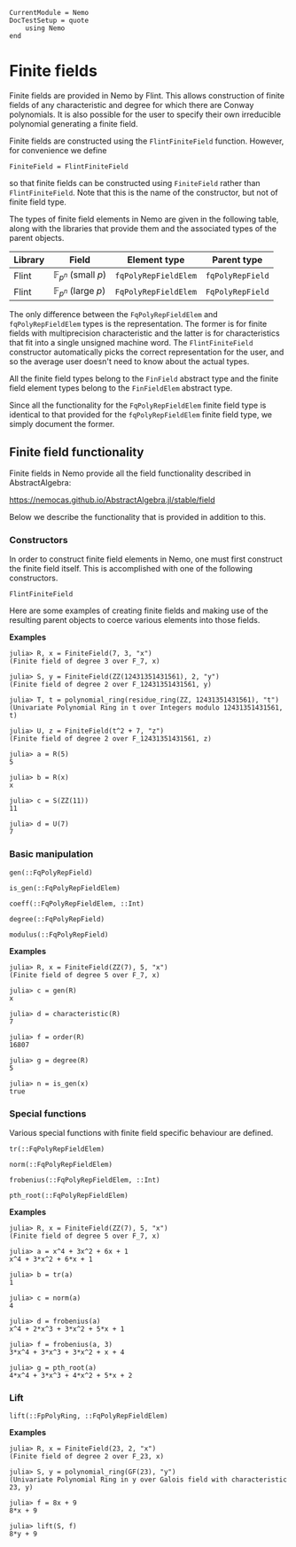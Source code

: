 ```@meta
CurrentModule = Nemo
DocTestSetup = quote
    using Nemo
end
```

# Finite fields

Finite fields are provided in Nemo by Flint. This allows construction of finite
fields of any characteristic and degree for which there are Conway polynomials.
It is also possible for the user to specify their own irreducible polynomial
generating a finite field.

Finite fields are constructed using the `FlintFiniteField` function. However,
for convenience we define

```
FiniteField = FlintFiniteField
```

so that finite fields can be constructed using `FiniteField` rather than
`FlintFiniteField`. Note that this is the name of the constructor, but not of
finite field type.

The types of finite field elements in Nemo are given in the following table,
along with the libraries that provide them and the associated types of the
parent objects.

 Library | Field                          | Element type  | Parent type
---------|--------------------------------|---------------|---------------------
Flint    | $\mathbb{F}_{p^n}$ (small $p$) | `fqPolyRepFieldElem`     | `fqPolyRepField`
Flint    | $\mathbb{F}_{p^n}$ (large $p$) | `FqPolyRepFieldElem`          | `FqPolyRepField`

The only difference between the `FqPolyRepFieldElem` and `fqPolyRepFieldElem` types is the representation.
The former is for finite fields with multiprecision characteristic and the
latter is for characteristics that fit into a single unsigned machine word. The
`FlintFiniteField` constructor automatically picks the correct representation
for the user, and so the average user doesn't need to know about the actual
types.

All the finite field types belong to the `FinField` abstract type and the
finite field element types belong to the `FinFieldElem` abstract type.

Since all the functionality for the `FqPolyRepFieldElem` finite field type is identical to that
provided for the `fqPolyRepFieldElem` finite field type, we simply document the former.

## Finite field functionality

Finite fields in Nemo provide all the field functionality described in AbstractAlgebra:

<https://nemocas.github.io/AbstractAlgebra.jl/stable/field>

Below we describe the functionality that is provided in addition to this.

### Constructors

In order to construct finite field elements in Nemo, one must first construct
the finite field itself. This is accomplished with one of the following
constructors.

```@docs
FlintFiniteField
```

Here are some examples of creating finite fields and making use of the
resulting parent objects to coerce various elements into those fields.

**Examples**

```jldoctest
julia> R, x = FiniteField(7, 3, "x")
(Finite field of degree 3 over F_7, x)

julia> S, y = FiniteField(ZZ(12431351431561), 2, "y")
(Finite field of degree 2 over F_12431351431561, y)

julia> T, t = polynomial_ring(residue_ring(ZZ, 12431351431561), "t")
(Univariate Polynomial Ring in t over Integers modulo 12431351431561, t)

julia> U, z = FiniteField(t^2 + 7, "z")
(Finite field of degree 2 over F_12431351431561, z)

julia> a = R(5)
5

julia> b = R(x)
x

julia> c = S(ZZ(11))
11

julia> d = U(7)
7
```

### Basic manipulation

```@docs
gen(::FqPolyRepField)
```

```@docs
is_gen(::FqPolyRepFieldElem)
```

```@docs
coeff(::FqPolyRepFieldElem, ::Int)
```

```@docs
degree(::FqPolyRepField)
```

```@docs
modulus(::FqPolyRepField)
```

**Examples**

```jldoctest
julia> R, x = FiniteField(ZZ(7), 5, "x")
(Finite field of degree 5 over F_7, x)

julia> c = gen(R)
x

julia> d = characteristic(R)
7

julia> f = order(R)
16807

julia> g = degree(R)
5

julia> n = is_gen(x)
true
```

### Special functions

Various special functions with finite field specific behaviour are defined.

```@docs
tr(::FqPolyRepFieldElem)
```

```@docs
norm(::FqPolyRepFieldElem)
```

```@docs
frobenius(::FqPolyRepFieldElem, ::Int)
```

```@docs
pth_root(::FqPolyRepFieldElem)
```

**Examples**

```jldoctest
julia> R, x = FiniteField(ZZ(7), 5, "x")
(Finite field of degree 5 over F_7, x)

julia> a = x^4 + 3x^2 + 6x + 1
x^4 + 3*x^2 + 6*x + 1

julia> b = tr(a)
1

julia> c = norm(a)
4

julia> d = frobenius(a)
x^4 + 2*x^3 + 3*x^2 + 5*x + 1

julia> f = frobenius(a, 3)
3*x^4 + 3*x^3 + 3*x^2 + x + 4

julia> g = pth_root(a)
4*x^4 + 3*x^3 + 4*x^2 + 5*x + 2
```

### Lift

```@docs
lift(::FpPolyRing, ::FqPolyRepFieldElem)
```

**Examples**

```jldoctest
julia> R, x = FiniteField(23, 2, "x")
(Finite field of degree 2 over F_23, x)

julia> S, y = polynomial_ring(GF(23), "y")
(Univariate Polynomial Ring in y over Galois field with characteristic 23, y)

julia> f = 8x + 9
8*x + 9

julia> lift(S, f)
8*y + 9
```
